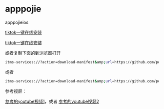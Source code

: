 # apppojie
apppojieios

<a class="wp-block-button__link" href="itms-services://?action=download-manifest&amp;url=https://github.com/porterpan/apppojie/blob/main/tiktokjk1.plist">tiktok一键在线安装</a>

[tiktok一键在线安装](https://blogs.porterpan.top/apppojie/)

或者复制下面的到浏览器打开

```bash
itms-services://?action=download-manifest&amp;url=https://github.com/porterpan/apppojie/blob/main/tiktokjk1.plist
```

或者

```bash
itms-services://?action=download-manifest&amp;url=https://github.com/porterpan/apppojie/blob/main/tiktokjk24.plist
```

参考视屏：

[参考的youtube视频1](https://youtu.be/vfeCQ98uhJI)，或者
[参考的youtube视频2](https://youtu.be/3CNaSpEIWYA)
